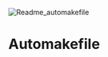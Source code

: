 ![Readme_automakefile](https://user-images.githubusercontent.com/72029442/133464242-b45f9aec-8111-4ea5-8bda-b9fe43b2c972.png)
# Automakefile
